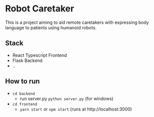 # Robot Caretaker
This is a project aiming to aid remote caretakers with expressing body language to patients using humanoid robots.

## Stack
- React Typescript Frontend
- Flask Backend
- ..

## How to run
- `cd backend`
    - run server.py `python server.py` (for windows)
- `cd frontend`
    - `yarn start` or `npm start` (runs at http://localhost:3000)